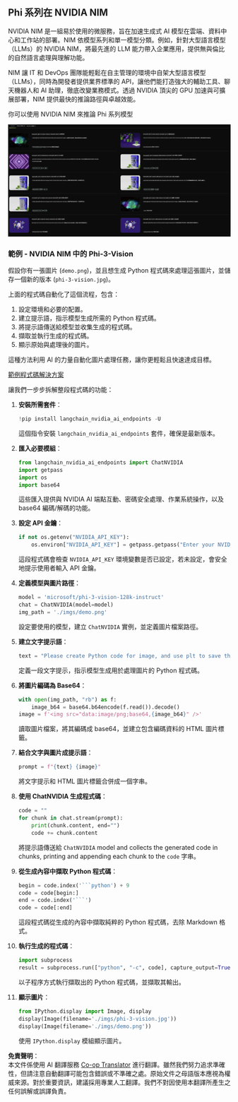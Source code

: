<!--
CO_OP_TRANSLATOR_METADATA:
{
  "original_hash": "7b08e277df2a9307f861ae54bc30c772",
  "translation_date": "2025-05-08T06:22:00+00:00",
  "source_file": "md/01.Introduction/02/06.NVIDIA.md",
  "language_code": "tw"
}
-->
## Phi 系列在 NVIDIA NIM

NVIDIA NIM 是一組易於使用的微服務，旨在加速生成式 AI 模型在雲端、資料中心和工作站的部署。NIM 依模型系列和單一模型分類。例如，針對大型語言模型（LLMs）的 NVIDIA NIM，將最先進的 LLM 能力帶入企業應用，提供無與倫比的自然語言處理與理解功能。

NIM 讓 IT 和 DevOps 團隊能輕鬆在自主管理的環境中自架大型語言模型（LLMs），同時為開發者提供業界標準的 API，讓他們能打造強大的輔助工具、聊天機器人和 AI 助理，徹底改變業務模式。透過 NVIDIA 頂尖的 GPU 加速與可擴展部署，NIM 提供最快的推論路徑與卓越效能。

你可以使用 NVIDIA NIM 來推論 Phi 系列模型

![nim](../../../../../translated_images/Phi-NIM.09bebb743387ee4a5028d7d4f8fed55e619711b26c8937526b43a2af980f7dcf.tw.png)

### **範例 - NVIDIA NIM 中的 Phi-3-Vision**

假設你有一張圖片 (`demo.png`)，並且想生成 Python 程式碼來處理這張圖片，並儲存一個新的版本 (`phi-3-vision.jpg`)。

上面的程式碼自動化了這個流程，包含：

1. 設定環境和必要的配置。
2. 建立提示語，指示模型生成所需的 Python 程式碼。
3. 將提示語傳送給模型並收集生成的程式碼。
4. 擷取並執行生成的程式碼。
5. 顯示原始與處理後的圖片。

這種方法利用 AI 的力量自動化圖片處理任務，讓你更輕鬆且快速達成目標。

[範例程式碼解決方案](../../../../../code/06.E2E/E2E_Nvidia_NIM_Phi3_Vision.ipynb)

讓我們一步步拆解整段程式碼的功能：

1. **安裝所需套件**：
    ```python
    !pip install langchain_nvidia_ai_endpoints -U
    ```  
    這個指令安裝 `langchain_nvidia_ai_endpoints` 套件，確保是最新版本。

2. **匯入必要模組**：
    ```python
    from langchain_nvidia_ai_endpoints import ChatNVIDIA
    import getpass
    import os
    import base64
    ```  
    這些匯入提供與 NVIDIA AI 端點互動、密碼安全處理、作業系統操作，以及 base64 編碼/解碼的功能。

3. **設定 API 金鑰**：
    ```python
    if not os.getenv("NVIDIA_API_KEY"):
        os.environ["NVIDIA_API_KEY"] = getpass.getpass("Enter your NVIDIA API key: ")
    ```  
    這段程式碼會檢查 `NVIDIA_API_KEY` 環境變數是否已設定，若未設定，會安全地提示使用者輸入 API 金鑰。

4. **定義模型與圖片路徑**：
    ```python
    model = 'microsoft/phi-3-vision-128k-instruct'
    chat = ChatNVIDIA(model=model)
    img_path = './imgs/demo.png'
    ```  
    設定要使用的模型，建立 `ChatNVIDIA` 實例，並定義圖片檔案路徑。

5. **建立文字提示語**：
    ```python
    text = "Please create Python code for image, and use plt to save the new picture under imgs/ and name it phi-3-vision.jpg."
    ```  
    定義一段文字提示，指示模型生成用於處理圖片的 Python 程式碼。

6. **將圖片編碼為 Base64**：
    ```python
    with open(img_path, "rb") as f:
        image_b64 = base64.b64encode(f.read()).decode()
    image = f'<img src="data:image/png;base64,{image_b64}" />'
    ```  
    讀取圖片檔案，將其編碼成 base64，並建立包含編碼資料的 HTML 圖片標籤。

7. **結合文字與圖片成提示語**：
    ```python
    prompt = f"{text} {image}"
    ```  
    將文字提示和 HTML 圖片標籤合併成一個字串。

8. **使用 ChatNVIDIA 生成程式碼**：
    ```python
    code = ""
    for chunk in chat.stream(prompt):
        print(chunk.content, end="")
        code += chunk.content
    ```  
    將提示語傳送給 `ChatNVIDIA` model and collects the generated code in chunks, printing and appending each chunk to the `code` 字串。

9. **從生成內容中擷取 Python 程式碼**：
    ```python
    begin = code.index('```python') + 9  
    code = code[begin:]  
    end = code.index('```')
    code = code[:end]
    ```  
    這段程式碼從生成的內容中擷取純粹的 Python 程式碼，去除 Markdown 格式。

10. **執行生成的程式碼**：
    ```python
    import subprocess
    result = subprocess.run(["python", "-c", code], capture_output=True)
    ```  
    以子程序方式執行擷取出的 Python 程式碼，並擷取其輸出。

11. **顯示圖片**：
    ```python
    from IPython.display import Image, display
    display(Image(filename='./imgs/phi-3-vision.jpg'))
    display(Image(filename='./imgs/demo.png'))
    ```  
    使用 `IPython.display` 模組顯示圖片。

**免責聲明**：  
本文件係使用 AI 翻譯服務 [Co-op Translator](https://github.com/Azure/co-op-translator) 進行翻譯。雖然我們努力追求準確性，但請注意自動翻譯可能包含錯誤或不準確之處。原始文件之母語版本應視為權威來源。對於重要資訊，建議採用專業人工翻譯。我們不對因使用本翻譯所產生之任何誤解或誤譯負責。